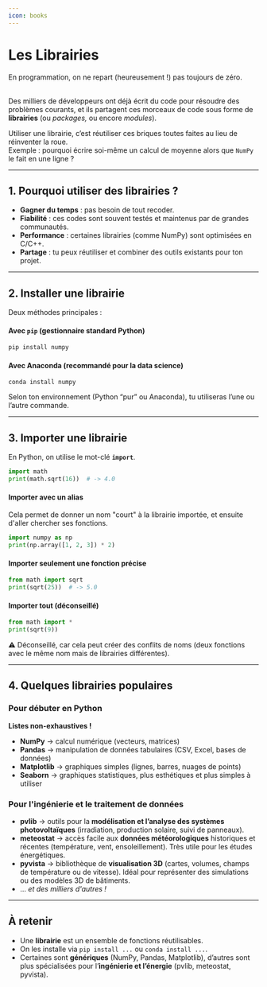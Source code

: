 ```yaml
---
icon: books
---
```


# Les Librairies

En programmation, on ne repart (heureusement !) pas toujours de zéro.

\
Des milliers de développeurs ont déjà écrit du code pour résoudre des problèmes courants, et ils partagent ces morceaux de code sous forme de **librairies** (ou _packages,_ ou encore _modules_).

Utiliser une librairie, c’est réutiliser ces briques toutes faites au lieu de réinventer la roue.\
Exemple : pourquoi écrire soi-même un calcul de moyenne alors que `NumPy` le fait en une ligne ?

***

## 1. Pourquoi utiliser des librairies ?

* **Gagner du temps** : pas besoin de tout recoder.
* **Fiabilité** : ces codes sont souvent testés et maintenus par de grandes communautés.
* **Performance** : certaines librairies (comme NumPy) sont optimisées en C/C++.
* **Partage** : tu peux réutiliser et combiner des outils existants pour ton projet.

***

## 2. Installer une librairie

Deux méthodes principales :

#### Avec `pip` (gestionnaire standard Python)

```bash
pip install numpy
```

#### Avec **Anaconda** (recommandé pour la data science)

```
conda install numpy
```

Selon ton environnement (Python “pur” ou Anaconda), tu utiliseras l’une ou l’autre commande.

***

## 3. Importer une librairie

En Python, on utilise le mot-clé **`import`**.

```python
import math
print(math.sqrt(16))  # -> 4.0
```

#### Importer avec un alias

Cela permet de donner un nom "court" à la librairie importée, et ensuite d'aller chercher ses fonctions.&#x20;

```python
import numpy as np
print(np.array([1, 2, 3]) * 2)
```

#### Importer seulement une fonction précise

```python
from math import sqrt
print(sqrt(25))  # -> 5.0
```

#### Importer tout (déconseillé)

```python
from math import *
print(sqrt(9))
```

⚠️ Déconseillé, car cela peut créer des conflits de noms (deux fonctions avec le même nom mais de librairies différentes).

***

## 4. Quelques librairies populaires

### Pour débuter en Python

**Listes non-exhaustives !**&#x20;

* **NumPy** → calcul numérique (vecteurs, matrices)
* **Pandas** → manipulation de données tabulaires (CSV, Excel, bases de données)
* **Matplotlib** → graphiques simples (lignes, barres, nuages de points)
* **Seaborn** → graphiques statistiques, plus esthétiques et plus simples à utiliser

### Pour l'ingénierie et le traitement de données

* **pvlib** → outils pour la **modélisation et l’analyse des systèmes photovoltaïques** (irradiation, production solaire, suivi de panneaux).
* **meteostat** → accès facile aux **données météorologiques** historiques et récentes (température, vent, ensoleillement). Très utile pour les études énergétiques.
* **pyvista** → bibliothèque de **visualisation 3D** (cartes, volumes, champs de température ou de vitesse). Idéal pour représenter des simulations ou des modèles 3D de bâtiments.
* ... _et des milliers d'autres !_

***

## **À retenir**

* Une **librairie** est un ensemble de fonctions réutilisables.
* On les installe via `pip install ...` ou `conda install ...`.
* Certaines sont **génériques** (NumPy, Pandas, Matplotlib), d’autres sont plus spécialisées pour l’**ingénierie et l’énergie** (pvlib, meteostat, pyvista).
